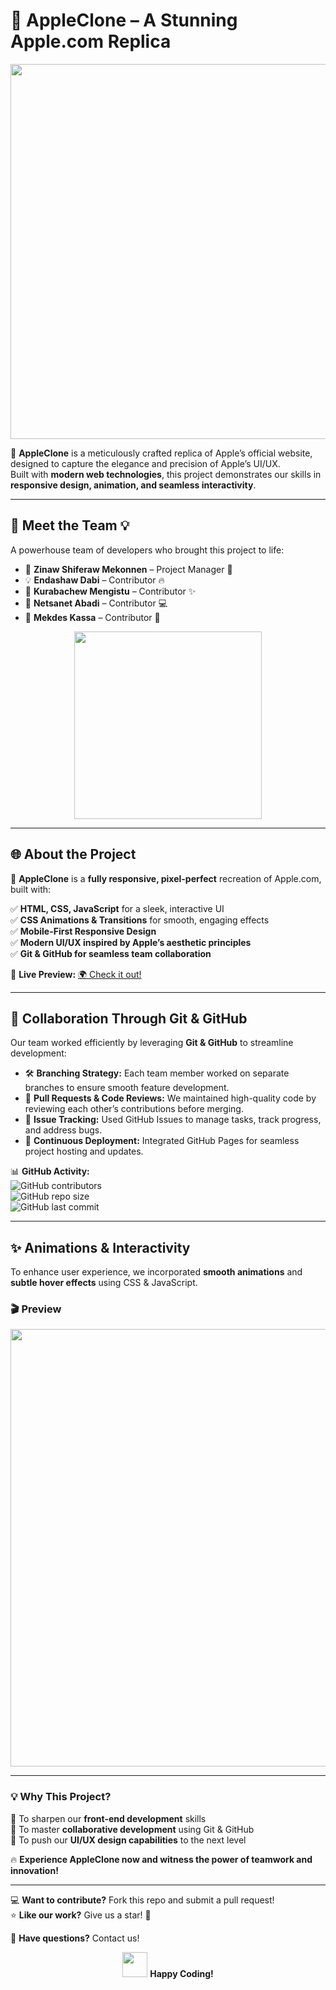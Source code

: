 # 🍏 **AppleClone** – A Stunning Apple.com Replica  

<p align="center">
  <img src="https://media.giphy.com/media/j5ThEbc7pGrzJkRSZ7/giphy.gif" width="600px"/>
</p>

🚀 **AppleClone** is a meticulously crafted replica of Apple’s official website, designed to capture the elegance and precision of Apple’s UI/UX.  
Built with **modern web technologies**, this project demonstrates our skills in **responsive design, animation, and seamless interactivity**.  

---

## 👥 **Meet the Team** 💡  
A powerhouse team of developers who brought this project to life:  

- 🎯 **Zinaw Shiferaw Mekonnen** – Project Manager 🚀  
- 💡 **Endashaw Dabi** – Contributor 🔥  
- 🎨 **Kurabachew Mengistu** – Contributor ✨  
- 📱 **Netsanet Abadi** – Contributor 💻  
- 🌟 **Mekdes Kassa** – Contributor 🎯  

<p align="center">
  <img src="https://media.giphy.com/media/3o7abldj0b3rxrZUxW/giphy.gif" width="300px"/>
</p>

---

## 🌐 **About the Project**  
🔹 **AppleClone** is a **fully responsive, pixel-perfect** recreation of Apple.com, built with:  

✅ **HTML, CSS, JavaScript** for a sleek, interactive UI  
✅ **CSS Animations & Transitions** for smooth, engaging effects  
✅ **Mobile-First Responsive Design**  
✅ **Modern UI/UX inspired by Apple’s aesthetic principles**  
✅ **Git & GitHub for seamless team collaboration**  

🎯 **Live Preview:** [🌍 Check it out!](https://zinaws1982.github.io/appleClone)  

---

## 🔗 **Collaboration Through Git & GitHub**  
Our team worked efficiently by leveraging **Git & GitHub** to streamline development:  

- 🛠 **Branching Strategy:** Each team member worked on separate branches to ensure smooth feature development.  
- 🔄 **Pull Requests & Code Reviews:** We maintained high-quality code by reviewing each other’s contributions before merging.  
- 📌 **Issue Tracking:** Used GitHub Issues to manage tasks, track progress, and address bugs.  
- 🚀 **Continuous Deployment:** Integrated GitHub Pages for seamless project hosting and updates.  

📊 **GitHub Activity:**  
![GitHub contributors](https://img.shields.io/github/contributors/ZinawS/appleClone?color=blue&style=for-the-badge)  
![GitHub repo size](https://img.shields.io/github/repo-size/ZinawS/appleClone?style=for-the-badge)  
![GitHub last commit](https://img.shields.io/github/last-commit/ZinawS/appleClone?style=for-the-badge)  

---

## ✨ **Animations & Interactivity**  
To enhance user experience, we incorporated **smooth animations** and **subtle hover effects** using CSS & JavaScript.  

### 🎬 **Preview**  
<p align="center">
  <img src="https://your-gif-url.com/appleclone-preview.gif" width="700px"/>
</p>  

---

### 💡 **Why This Project?**  
🔹 To sharpen our **front-end development** skills  
🔹 To master **collaborative development** using Git & GitHub  
🔹 To push our **UI/UX design capabilities** to the next level  

🔥 **Experience AppleClone now and witness the power of teamwork and innovation!**  

---

💻 **Want to contribute?** Fork this repo and submit a pull request!  
⭐ **Like our work?** Give us a star! 🌟  

📧 **Have questions?** Contact us!  

<p align="center">
  <img src="https://media.giphy.com/media/hvRJCLFzcasrR4ia7z/giphy.gif" width="40px"/>
  <strong>Happy Coding!</strong>
</p>
